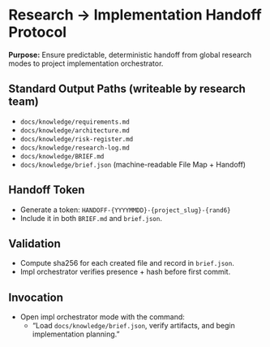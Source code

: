 # Research → Implementation Handoff Protocol

**Purpose:** Ensure predictable, deterministic handoff from global research modes to project implementation orchestrator.

## Standard Output Paths (writeable by research team)
- `docs/knowledge/requirements.md`
- `docs/knowledge/architecture.md`
- `docs/knowledge/risk-register.md`
- `docs/knowledge/research-log.md`
- `docs/knowledge/BRIEF.md`
- `docs/knowledge/brief.json` (machine-readable File Map + Handoff)

## Handoff Token
- Generate a token: `HANDOFF-{YYYYMMDD}-{project_slug}-{rand6}`
- Include it in both `BRIEF.md` and `brief.json`.

## Validation
- Compute sha256 for each created file and record in `brief.json`.
- Impl orchestrator verifies presence + hash before first commit.

## Invocation
- Open impl orchestrator mode with the command: 
  - “Load `docs/knowledge/brief.json`, verify artifacts, and begin implementation planning.”

